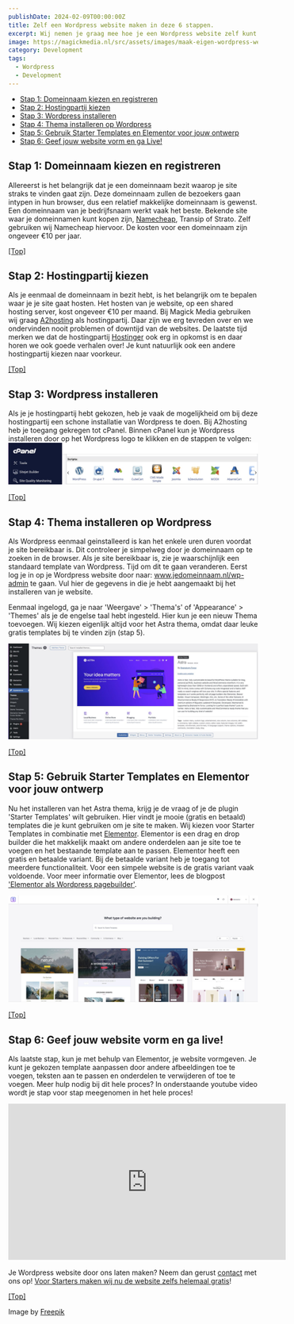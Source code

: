 ```yaml
---
publishDate: 2024-02-09T00:00:00Z
title: Zelf een Wordpress website maken in deze 6 stappen.
excerpt: Wij nemen je graag mee hoe je een Wordpress website zelf kunt maken.
image: https://magickmedia.nl/src/assets/images/maak-eigen-wordpress-website.jpg
category: Development
tags:
  - Wordpress
  - Development
---
```


- [Stap 1: Domeinnaam kiezen en registreren](#stap-1-domeinnaam-kiezen-en-registreren)
- [Stap 2: Hostingpartij kiezen](#stap-2-hostingpartij-kiezen)
- [Stap 3: Wordpress installeren](#wordpress-installeren)
- [Stap 4: Thema installeren op Wordpress](#stap-4-thema-installeren-op-wordpress)
- [Stap 5: Gebruik Starter Templates en Elementor voor jouw ontwerp](#stap-5-gebruik-starter-templates-en-elementor-voor-jouw-ontwerp)
- [Stap 6: Geef jouw website vorm en ga Live!](#stap-6-geef-jouw-website-vorm-en-ga-live)


## Stap 1: Domeinnaam kiezen en registreren
Allereerst is het belangrijk dat je een domeinnaam bezit waarop je site straks te vinden gaat zijn. Deze domeinnaam zullen de bezoekers gaan intypen in hun browser, dus een relatief makkelijke domeinnaam is gewenst. Een domeinnaam van je bedrijfsnaam werkt vaak het beste. Bekende site waar je domeinnamen kunt kopen zijn, <a href="https://namecheap.pxf.io/nLz3R7" target="_blank" rel="noopener">Namecheap</a>, Transip of Strato. Zelf gebruiken wij Namecheap hiervoor. De kosten voor een domeinnaam zijn ongeveer €10 per jaar.

[[Top]](#top)

## Stap 2: Hostingpartij kiezen
Als je eenmaal de domeinnaam in bezit hebt, is het belangrijk om te bepalen waar je je site gaat hosten. Het hosten van je website, op een shared hosting server, kost ongeveer €10 per maand. Bij Magick Media gebruiken wij graag <a href="https://www.a2hosting.com?aid=65c4c7c899fe2&bid=75dbf1c0" target="_blank" rel="noopener">A2hosting</a> als hostingpartij. Daar zijn we erg tevreden over en we ondervinden nooit problemen of downtijd van de websites. De laatste tijd merken we dat de hostingpartij <a href="https://hostinger.sjv.io/Qygqdx" target="_blank" rel="noopener">Hostinger</a> ook erg in opkomst is en daar horen we ook goede verhalen over! Je kunt natuurlijk ook een andere hostingpartij kiezen naar voorkeur.

[[Top]](#top)

## Stap 3: Wordpress installeren
Als je je hostingpartij hebt gekozen, heb je vaak de mogelijkheid om bij deze hostingpartij een schone installatie van Wordpress te doen.
Bij A2hosting heb je toegang gekregen tot cPanel. Binnen cPanel kun je Wordpress installeren door op het Wordpress logo te klikken en de stappen te volgen:
![Installeer Wordpress binnen cPanel](src/assets/images/installeer-wordpress-cpanel.jpg)

[[Top]](#top)

## Stap 4: Thema installeren op Wordpress
Als Wordpress eenmaal geinstalleerd is kan het enkele uren duren voordat je site bereikbaar is. Dit controleer je simpelweg door je domeinnaam op te zoeken in de browser. Als je site bereikbaar is, zie je waarschijnlijk een standaard template van Wordpress.
Tijd om dit te gaan veranderen. Eerst log je in op je Wordpress website door naar: www.jedomeinnaam.nl/wp-admin te gaan.
Vul hier de gegevens in die je hebt aangemaakt bij het installeren van je website.

Eenmaal ingelogd, ga je naar 'Weergave' > 'Thema's' of 'Appearance' > 'Themes' als je de engelse taal hebt ingesteld.
Hier kun je een nieuw Thema toevoegen. Wij kiezen eigenlijk altijd voor het Astra thema, omdat daar leuke gratis templates bij te vinden zijn (stap 5).

![Installeer het Astra thema in Wordpress](src/assets/images/installeer-astra-thema-wordpress.jpg)

[[Top]](#top)

## Stap 5: Gebruik Starter Templates en Elementor voor jouw ontwerp
Nu het installeren van het Astra thema, krijg je de vraag of je de plugin 'Starter Templates' wilt gebruiken. Hier vindt je mooie (gratis en betaald) templates die je kunt gebruiken om je site te maken. Wij kiezen voor Starter Templates in combinatie met <a href="https://be.elementor.com/visit/?bta=221236&nci=5383" target="_blank" rel="noopener">Elementor</a>. Elementor is een drag en drop builder die het makkelijk maakt om andere onderdelen aan je site toe te voegen en het bestaande template aan te passen. Elementor heeft een gratis en betaalde variant. Bij de betaalde variant heb je toegang tot meerdere functionaliteit. Voor een simpele website is de gratis variant vaak voldoende. Voor meer informatie over Elementor, lees de blogpost <a href="/elementor-als-wordpress-pagebuilder">'Elementor als Wordpress pagebuilder'</a>.

![Wordpress Starter Templates met Elementor](src/assets/images/starter-templates-wordpress-elementor-website-maken.jpg)

[[Top]](#top)

## Stap 6: Geef jouw website vorm en ga live!
Als laatste stap, kun je met behulp van Elementor, je website vormgeven. Je kunt je gekozen template aanpassen door andere afbeeldingen toe te voegen, teksten aan te passen en onderdelen te verwijderen of toe te voegen. Meer hulp nodig bij dit hele proces? In onderstaande youtube video wordt je stap voor stap meegenomen in het hele proces!

<iframe width="560" height="315" src="https://www.youtube.com/embed/1eWp5G8XLHc?si=7EeP3lKz5vcX3k21" title="YouTube video player" frameborder="0" allow="accelerometer; autoplay; clipboard-write; encrypted-media; gyroscope; picture-in-picture; web-share" allowfullscreen></iframe>

Je Wordpress website door ons laten maken? Neem dan gerust <a href="/contact">contact</a> met ons op! <a href="/website-laten-maken">Voor Starters maken wij nu de website zelfs helemaal gratis</a>!

[[Top]](#top)

Image by <a href="https://www.freepik.com/free-vector/landing-page-with-laptop_6008380.htm#query=building%20your%20own%20website&position=44&from_view=search&track=ais&uuid=c4b07a5e-184f-429b-89b0-c16596c21a23">Freepik</a>

  